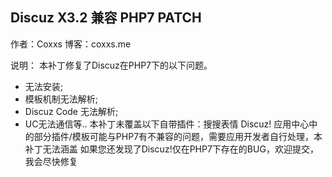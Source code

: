 ## Discuz X3.2 兼容 PHP7 PATCH
作者：Coxxs
博客：coxxs.me

说明：
本补丁修复了Discuz在PHP7下的以下问题。
 * 无法安装;
 * 模板机制无法解析;
 * Discuz Code 无法解析;
 * UC无法通信等..
本补丁未覆盖以下自带插件：搜搜表情
Discuz! 应用中心中的部分插件/模板可能与PHP7有不兼容的问题，需要应用开发者自行处理，本补丁无法涵盖
如果您还发现了Discuz!仅在PHP7下存在的BUG，欢迎提交，我会尽快修复